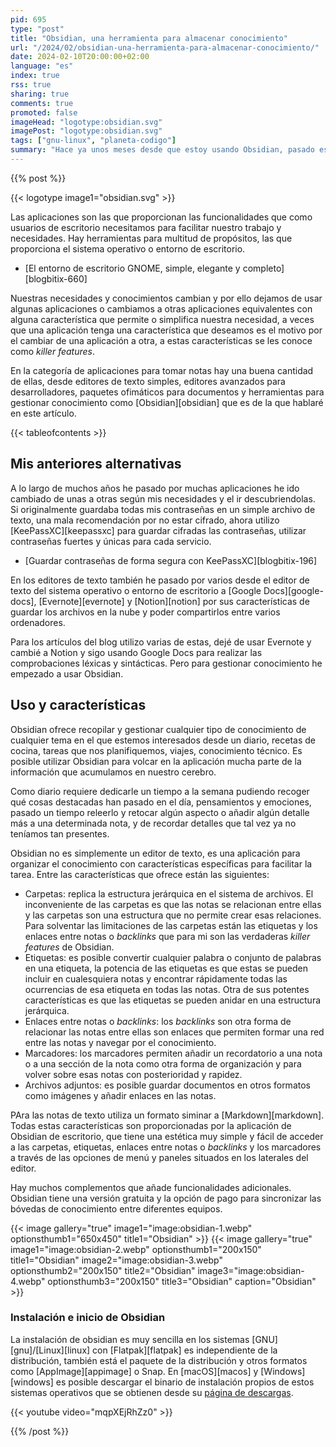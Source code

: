 ```yaml
---
pid: 695
type: "post"
title: "Obsidian, una herramienta para almacenar conocimiento"
url: "/2024/02/obsidian-una-herramienta-para-almacenar-conocimiento/"
date: 2024-02-10T20:00:00+02:00
language: "es"
index: true
rss: true
sharing: true
comments: true
promoted: false
imageHead: "logotype:obsidian.svg"
imagePost: "logotype:obsidian.svg"
tags: ["gnu-linux", "planeta-codigo"]
summary: "Hace ya unos meses desde que estoy usando Obsidian, pasado este tiempo considero que es un salto a los anteriores editores y aplicaciones de notas que he estado usando. A nivel personal como diario y otros asuntos ofrece varias funcionalidades que facilitan el gestionar el conocimiento y que no he visto en los anteriores editores que he usado. Es más que un editor de texto es una herramienta para almacenar conocimiento."
---
```


{{% post %}}

{{< logotype image1="obsidian.svg" >}}

Las aplicaciones son las que proporcionan las funcionalidades que como usuarios de escritorio necesitamos para facilitar nuestro trabajo y necesidades. Hay herramientas para multitud de propósitos, las que proporciona el sistema operativo o entorno de escritorio.

* [El entorno de escritorio GNOME, simple, elegante y completo][blogbitix-660]

Nuestras necesidades y conocimientos cambian y por ello dejamos de usar algunas aplicaciones o cambiamos a otras aplicaciones equivalentes con alguna característica que permite o simplifica nuestra necesidad, a veces que una aplicación tenga una característica que deseamos es el motivo por el cambiar de una aplicación a otra, a estas características se les conoce como _killer features_.

En la categoría de aplicaciones para tomar notas hay una buena cantidad de ellas, desde editores de texto simples, editores avanzados para desarrolladores, paquetes ofimáticos para documentos y herramientas para gestionar conocimiento como [Obsidian][obsidian] que es de la que hablaré en este artículo.

{{< tableofcontents >}}

## Mis anteriores alternativas

A lo largo de muchos años he pasado por muchas aplicaciones he ido cambiado de unas a otras según mis necesidades y el ir descubriendolas. Si originalmente guardaba todas mis contraseñas en un simple archivo de texto, una mala recomendación por no estar cifrado, ahora utilizo [KeePassXC][keepassxc] para guardar cifradas las contraseñas, utilizar contraseñas fuertes y únicas para cada servicio.

* [Guardar contraseñas de forma segura con KeePassXC][blogbitix-196]

En los editores de texto también he pasado por varios desde el editor de texto del sistema operativo o entorno de escritorio a [Google Docs][google-docs], [Evernote][evernote] y [Notion][notion] por sus características de guardar los archivos en la nube y poder compartirlos entre varios ordenadores.

Para los artículos del blog utilizo varias de estas, dejé de usar Evernote y cambié a Notion y sigo usando Google Docs para realizar las comprobaciones léxicas y sintácticas. Pero para gestionar conocimiento he empezado a usar Obsidian.

## Uso y características

Obsidian ofrece recopilar y gestionar cualquier tipo de conocimiento de cualquier tema en el que estemos interesados desde un diario, recetas de cocina, tareas que nos planifiquemos, viajes, conocimiento técnico. Es posible utilizar Obsidian para volcar en la aplicación mucha parte de la información que acumulamos en nuestro cerebro.

Como diario requiere dedicarle un tiempo a la semana pudiendo recoger qué cosas destacadas han pasado en el día, pensamientos y emociones, pasado un tiempo releerlo y retocar algún aspecto o añadir algún detalle más a una determinada nota, y de recordar detalles que tal vez ya no teníamos tan presentes.

Obsidian no es simplemente un editor de texto, es una aplicación para organizar el conocimiento con características específicas para facilitar la tarea. Entre las características que ofrece están las siguientes:

* Carpetas: replica la estructura jerárquica en el sistema de archivos. El inconveniente de las carpetas es que las notas se relacionan entre ellas y las carpetas son una estructura que no permite crear esas relaciones. Para solventar las limitaciones de las carpetas están las etiquetas y los enlaces entre notas o _backlinks_ que para mi son las verdaderas _killer features_ de Obsidian.
* Etiquetas: es posible convertir cualquier palabra o conjunto de palabras en una etiqueta, la potencia de las etiquetas es que estas se pueden incluir en cualesquiera notas y encontrar rápidamente todas las ocurrencias de esa etiqueta en todas las notas. Otra de sus potentes características es que las etiquetas se pueden anidar en una estructura jerárquica.
* Enlaces entre notas o _backlinks_: los _backlinks_ son otra forma de relacionar las notas entre ellas son enlaces que permiten formar una red entre las notas y navegar por el conocimiento.
* Marcadores: los marcadores permiten añadir un recordatorio a una nota o a una sección de la nota como otra forma de organización y para volver sobre esas notas con posterioridad y rapidez.
* Archivos adjuntos: es posible guardar documentos en otros formatos como imágenes y añadir enlaces en las notas.

PAra las notas de texto utiliza un formato siminar a [Markdown][markdown]. Todas estas características son proporcionadas por la aplicación de Obsidian de escritorio, que tiene una estética muy simple y fácil de acceder a las carpetas, etiquetas, enlaces entre notas o _backlinks_ y los marcadores a través de las opciones de menú y paneles situados en los laterales del editor.

Hay muchos complementos que añade funcionalidades adicionales. Obsidian tiene una versión gratuita y la opción de pago para sincronizar las bóvedas de conocimiento entre diferentes equipos.

{{< image
    gallery="true"
    image1="image:obsidian-1.webp" optionsthumb1="650x450" title1="Obsidian" >}}
{{< image
    gallery="true"
    image1="image:obsidian-2.webp" optionsthumb1="200x150" title1="Obsidian"
    image2="image:obsidian-3.webp" optionsthumb2="200x150" title2="Obsidian"
    image3="image:obsidian-4.webp" optionsthumb3="200x150" title3="Obsidian"
    caption="Obsidian" >}}

### Instalación e inicio de Obsidian

La instalación de obsidian es muy sencilla en los sistemas [GNU][gnu]/[Linux][linux] con [Flatpak][flatpak] es independiente de la distribución, también está el paquete de la distribución y otros formatos como [AppImage][appimage] o Snap. En [macOS][macos] y [Windows][windows] es posible descargar el binario de instalación propios de estos sistemas operativos que se obtienen desde su [página de descargas](https://obsidian.md/download).

{{< youtube
    video="mqpXEjRhZz0" >}}

{{% /post %}}